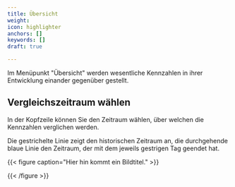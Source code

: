 ```yaml
---
title: Übersicht
weight: 
icon: highlighter
anchors: []
keywords: []
draft: true

---
```

Im Menüpunkt "Übersicht" werden wesentliche Kennzahlen in ihrer Entwicklung einander gegenüber gestellt.

## Vergleichszeitraum wählen

In der Kopfzeile können Sie den Zeitraum wählen, über welchen die Kennzahlen verglichen werden.

Die gestrichelte Linie zeigt den historischen Zeitraum an, die durchgehende blaue Linie den Zeitraum, der mit dem jeweils gestrigen Tag geendet hat.

{{< figure caption="Hier hin kommt ein Bildtitel." >}}

{{< /figure >}}